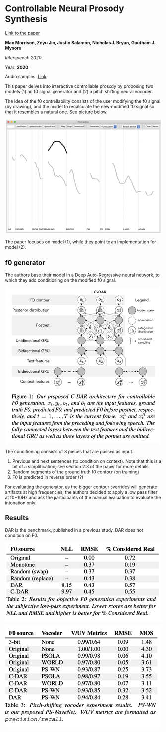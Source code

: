 # Controllable Neural Prosody Synthesis

[Link to the paper](https://arxiv.org/abs/2008.03388)

**Max Morrison, Zeyu Jin, Justin Salamon, Nicholas J. Bryan, Gautham J. Mysore**

*Interspeech 2020*

Year: **2020**

Audio samples: [Link](https://www.maxrmorrison.com/sites/controllable-prosody/)

This paper delves into interactive controllable prosody by proposing two models (1) an f0 signal generator and (2) a pitch shifting neural vocoder.

The idea of the f0 controllability consists of the user modifying the f0 signal (by drawing), and the model to recalculate the new-modified f0 signal so that it resembles a natural one. See picture below.

![](morrison2020/f0-gen.png)

The paper focuses on model (1), while they point to an implementation for model (2).

## f0 generator
The authors base their model in a Deep Auto-Regressive neural network, to which they add conditioning on the modified f0 signal.

![](morrison2020/f0-gen-architecture.png)

The conditioning consists of 3 pieces that are passed as input.
1. Previous and next sentences (to condition on context). Note that this is a bit of a simplification, see section 2.3 of the paper for more details.
2. Random segments of the ground truth f0 contour (on training)
3. F0 is predicted in reverse order (?)

For evaluating the generator, as the bigger contour overrides will generate artifacts at high frequencies, the authors decided to apply a low pass filter at f0+10Hz and ask the participants of the manual evaluation to evaluate the intonation only.

## Results
DAR is the benchmark, published in a previous study. DAR does not condition on F0.

![](morrison2020/results1.png)

![](morrison2020/results2.png)

